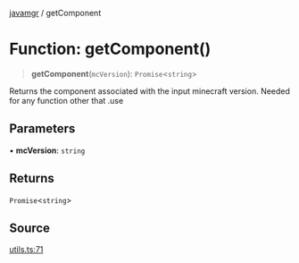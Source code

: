 [javamgr](../wiki/globals) / getComponent

# Function: getComponent()

> **getComponent**(`mcVersion`): `Promise`\<`string`\>

Returns the component associated with the input minecraft version. Needed for any function other that .use

## Parameters

• **mcVersion**: `string`

## Returns

`Promise`\<`string`\>

## Source

[utils.ts:71](https://github.com/HerozDotExe/javamgr/blob/8b8546c1052ba43594e5884a2f9ffabd4a23f655/src/utils.ts#L71)
